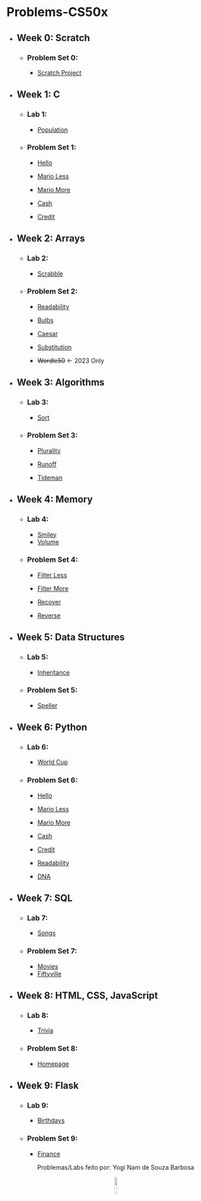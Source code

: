 # Problems-CS50x

* <h2>Week 0: Scratch</h3>

    * <h3>Problem Set 0:</h3>

        * <a href="https://scratch.mit.edu/projects/779404799">Scratch Project</a>

* <h2>Week 1: C</h2>

    * <h3>Lab 1:</h3>

        * <a href="population">Population</a>
        
    * <h3>Problem Set 1:</h3>

        * <a href="hello">Hello</a>
        
        * <a href="mario/less">Mario Less</a>
        * <a href="mario/more">Mario More</a>

        * <a href="cash">Cash</a>
        * <a href="credit">Credit</a>
    
* <h2>Week 2: Arrays</h2>

    * <h3>Lab 2:</h3>

        * <a href="scrabble">Scrabble</a>

    * <h3>Problem Set 2:</h3>

        * <a href="readability">Readability</a>

        * <a href="bulbs">Bulbs</a>
        * <a href="caesar">Caesar</a>
        * <a href="substitution">Substitution</a>
        * <s>Wordle50</s> <- 2023 Only
    
* <h2>Week 3: Algorithms</h2>

    * <h3>Lab 3:</h3>

        * <a href="sort">Sort</a>
        
    * <h3>Problem Set 3:</h3>

        * <a href="plurality">Plurality</a>

        * <a href="runoff">Runoff</a>
        * <a href="tideman">Tideman</a>
    
* <h2>Week 4: Memory</h2>

    * <h3>Lab 4:</h3>

        * <a href="smiley">Smiley</a>
        * <a href="volume">Volume</a>

    * <h3>Problem Set 4:</h3>

        * <a href="filter-less">Filter Less</a>
        * <a href="filter-more">Filter More</a>

        * <a href="recover">Recover</a>
        * <a href="reverse">Reverse</a>
    
* <h2>Week 5: Data Structures</h2>

    * <h3>Lab 5:</h3>

        * <a href="inheritance">Inheritance</a>

    * <h3>Problem Set 5:</h3>

        * <a href="speller">Speller</a>
    
* <h2>Week 6: Python</h2>

    * <h3>Lab 6:</h3>

        * <a href="world-cup">World Cup</a>

    * <h3>Problem Set 6:</h3>

        * <a href="sentimental-hello">Hello</a>

        * <a href="sentimental-mario-less">Mario Less</a>
        * <a href="sentimental-mario-more">Mario More</a>

        * <a href="sentimental-cash">Cash</a>
        * <a href="sentimental-credit">Credit</a>

        * <a href="sentimental-readability">Readability</a>

        * <a href="dna">DNA</a>
    
* <h2>Week 7: SQL</h2>

    * <h3>Lab 7:</h3>

        * <a href="songs">Songs</a>

    * <h3>Problem Set 7:</h3>

        * <a href="movies">Movies</a>
        * <a href="fiftyville">Fiftyville</a>

* <h2>Week 8: HTML, CSS, JavaScript</h2>

    * <h3>Lab 8:</h3>

        * <a href="https://github.com/euyogi/Projeto-Trivia/">Trivia</a>

    * <h3>Problem Set 8:</h3>

        * <a href="https://github.com/euyogi/Projeto-Homepage/">Homepage</a>


* <h2>Week 9: Flask</h2>

    * <h3>Lab 9:</h3>

        * <a href="https://github.com/euyogi/Projeto-Birthdays/">Birthdays</a>

    * <h3>Problem Set 9:</h3>

        * <a href="https://github.com/euyogi/Projeto-Finance/">Finance</a>
        
<p align="center">
  Problemas/Labs feito por: Yogi Nam de Souza Barbosa
</p>

<div align="center">
  <img src="https://user-images.githubusercontent.com/46427886/218377101-f832c1a3-6c48-4016-92d2-0d8b6a4fafd5.gif" width="10%" alt-text="Minha imagem de perfil (umcachorro)" />
</div>

